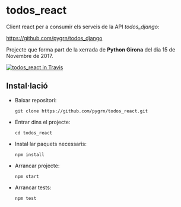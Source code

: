 # todos_react

Client react per a consumir els serveis de la API *todos_django*:

https://github.com/pygrn/todos_django

Projecte que forma part de la xerrada de **Python Girona** del dia 15 de Novembre de 2017.

[![todos_react in Travis](https://travis-ci.org/pygrn/todos_react.svg?branch=master)](https://travis-ci.org/pygrn/todos_react)

## Instal·lació

* Baixar repositori:

  ```git clone https://github.com/pygrn/todos_react.git```
* Entrar dins el projecte:

  ```cd todos_react```
* Instal·lar paquets necessaris:

  ```npm install```
* Arrancar projecte:

  ```npm start```

* Arrancar tests:

  ```npm test```